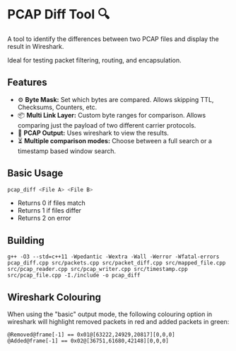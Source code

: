 # PCAP Diff Tool 🔍
A tool to identify the differences between two PCAP files and display the result
in Wireshark.

Ideal for testing packet filtering, routing, and encapsulation.

## Features
- ⚙️ **Byte Mask:** Set which bytes are compared. Allows skipping TTL, Checksums,
                 Counters, etc.
- 📦 **Multi Link Layer:** Custom byte ranges for comparison. Allows comparing
                        just the payload of two different carrier protocols.
- 🦈 **PCAP Output:** Uses wireshark to view the results.
- ⏳ **Multiple comparison modes:** Choose between a full search or a timestamp
                                 based window search.

## Basic Usage
```bash
pcap_diff <File A> <File B>
```
- Returns 0 if files match
- Returns 1 if files differ
- Returns 2 on error

## Building
```
g++ -O3 --std=c++11 -Wpedantic -Wextra -Wall -Werror -Wfatal-errors pcap_diff.cpp src/packets.cpp src/packet_diff.cpp src/mapped_file.cpp src/pcap_reader.cpp src/pcap_writer.cpp src/timestamp.cpp src/pcap_file.cpp -I./include -o pcap_diff
```

## Wireshark Colouring
When using the "basic" output mode, the following colouring option in
wireshark will highlight removed packets in red and added packets in 
green:
```
@Removed@frame[-1] == 0x01@[63222,24929,20817][0,0,0]
@Added@frame[-1] == 0x02@[36751,61680,42148][0,0,0]
```
